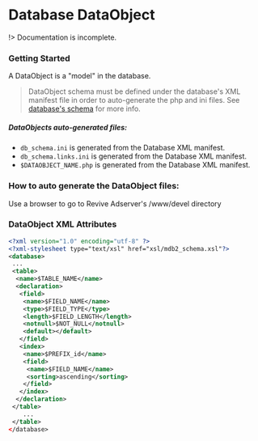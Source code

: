 # Database DataObject
!> Documentation is incomplete.

### Getting Started
A DataObject is a "model" in the database.

> DataObject schema must be defined under the database's XML manifest file in order to auto-generate the php and ini files. See [database's schema]() for more info.

##### DataObjects auto-generated files:
- `db_schema.ini` is generated from the Database XML manifest.
- `db_schema.links.ini` is generated from the Database XML manifest.
- `$DATAOBJECT_NAME.php` is generated from the Database XML manifest.

### How to auto generate the DataObject files:
Use a browser to go to Revive Adserver's /www/devel directory


### DataObject XML Attributes
```xml
<?xml version="1.0" encoding="utf-8" ?>
<?xml-stylesheet type="text/xsl" href="xsl/mdb2_schema.xsl"?>
<database>
 ...
 <table>
  <name>$TABLE_NAME</name>
  <declaration>
   <field>
    <name>$FIELD_NAME</name>
    <type>$FIELD_TYPE</type>
    <length>$FIELD_LENGTH</length>
    <notnull>$NOT_NULL</notnull>
    <default></default>
   </field>
   <index>
    <name>$PREFIX_id</name>
    <field>
     <name>$FIELD_NAME</name>
     <sorting>ascending</sorting>
    </field>
   </index>
  </declaration>
 </table>
    ...
 </table>
</database>
```